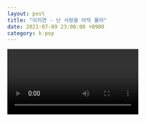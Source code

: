 ```yaml
---
layout: post
title: "이지연 - 난 사랑을 아직 몰라"
date: 2021-07-09 23:00:00 +0900
category: k-pop
---
```


<div class="video-container">
    <video id="player" class="video-js vjs-default-skin vjs-big-play-centered" data-json="/public/json/k-pop/이지연 - 난 사랑을 아직 몰라.json"></video>
</div>

```
```